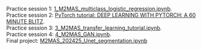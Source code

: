 
Practice session 1: [1_M2MAS_multiclass_logistic_regression.ipynb](https://github.com/bgalerne/M2MAS_neural_networks/blob/main/1_M2MAS_multiclass_logistic_regression.ipynb).  
Practice session 2: [PyTorch tutorial: DEEP LEARNING WITH PYTORCH: A 60 MINUTE BLITZ](https://pytorch.org/tutorials/beginner/deep_learning_60min_blitz.html).  
Practice session 3: [3_M2MAS_transfer_learning_tutorial.ipynb](https://github.com/bgalerne/M2MAS_neural_networks/blob/main/3_M2MAS_transfer_learning_tutorial.ipynb).  
Practice session 4: [4_M2MAS_GAN.ipynb](https://github.com/bgalerne/M2MAS_neural_networks/blob/main/4_M2MAS_GAN.ipynb).  
Final project: [M2MAS_202425_Unet_segmentation.ipynb](https://github.com/bgalerne/M2MAS_neural_networks/blob/main/M2MAS_202425_Unet_segmentation.ipynb)
